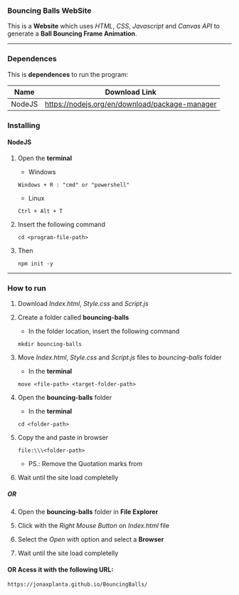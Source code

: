 
### Bouncing Balls WebSite 
This is a **Website** which uses *HTML*, *CSS*, *Javascript* and *Canvas API* to generate a **Ball Bouncing Frame Animation**.

---

### Dependences
This is **dependences** to run the program:

| Name       | Download Link                                  |
|------------|------------------------------------------------|
| NodeJS     | https://nodejs.org/en/download/package-manager |

### Installing

#### NodeJS
   1. Open the **terminal**
   
      - Windows
      ```
      Windows + R : "cmd" or "powershell"
      ```
   
      - Linux
      ```
      Ctrl + Alt + T
      ```
   
   2. Insert the following command

      ```
      cd <program-file-path>
      ```

   3. Then
      ```
      npm init -y
      ```

---

### How to run
1. Download *Index.html*, *Style.css* and *Script.js*

2. Create a folder called **bouncing-balls**
    - In the folder location, insert the following command
    ```
    mkdir bouncing-balls
    ```

3. Move *Index.html*, *Style.css* and *Script.js* files to *bouncing-balls* folder
    - In the **terminal**
    ```
    move <file-path> <target-folder-path>
    ```

4. Open the **bouncing-balls** folder
    - In the **terminal**
    ```
    cd <folder-path>
    ```

5. Copy the *<folder-path>* and paste in browser
    ```
    file:\\\<folder-path>
    ```

    - PS.: Remove the Quotation marks from *<file-path>*

7. Wait until the site load completelly

##### OR 
4. Open the **bouncing-balls** folder in **File Explorer**

5. Click with the *Right Mouse Button* on *Index.html* file 

6. Select the *Open with* option and select a **Browser**

7. Wait until the site load completelly

#### OR Acess it with the following URL:

```
https://jonaxplanta.github.io/BouncingBalls/
```
⠀
